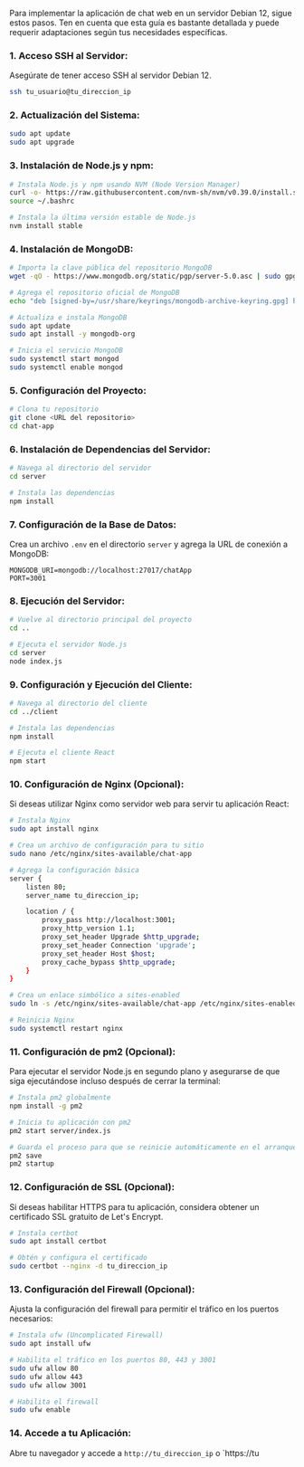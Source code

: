 Para implementar la aplicación de chat web en un servidor Debian 12, sigue estos pasos. Ten en cuenta que esta guía es bastante detallada y puede requerir adaptaciones según tus necesidades específicas.

### 1. Acceso SSH al Servidor:

Asegúrate de tener acceso SSH al servidor Debian 12.

```bash
ssh tu_usuario@tu_direccion_ip
```

### 2. Actualización del Sistema:

```bash
sudo apt update
sudo apt upgrade
```

### 3. Instalación de Node.js y npm:

```bash
# Instala Node.js y npm usando NVM (Node Version Manager)
curl -o- https://raw.githubusercontent.com/nvm-sh/nvm/v0.39.0/install.sh | bash
source ~/.bashrc

# Instala la última versión estable de Node.js
nvm install stable
```

### 4. Instalación de MongoDB:

```bash
# Importa la clave pública del repositorio MongoDB
wget -qO - https://www.mongodb.org/static/pgp/server-5.0.asc | sudo gpg --dearmor -o /usr/share/keyrings/mongodb-archive-keyring.gpg

# Agrega el repositorio oficial de MongoDB
echo "deb [signed-by=/usr/share/keyrings/mongodb-archive-keyring.gpg] https://repo.mongodb.org/apt/debian bullseye/mongodb-org/5.0 main" | sudo tee /etc/apt/sources.list.d/mongodb.list

# Actualiza e instala MongoDB
sudo apt update
sudo apt install -y mongodb-org

# Inicia el servicio MongoDB
sudo systemctl start mongod
sudo systemctl enable mongod
```

### 5. Configuración del Proyecto:

```bash
# Clona tu repositorio
git clone <URL del repositorio>
cd chat-app
```

### 6. Instalación de Dependencias del Servidor:

```bash
# Navega al directorio del servidor
cd server

# Instala las dependencias
npm install
```

### 7. Configuración de la Base de Datos:

Crea un archivo `.env` en el directorio `server` y agrega la URL de conexión a MongoDB:

```plaintext
MONGODB_URI=mongodb://localhost:27017/chatApp
PORT=3001
```

### 8. Ejecución del Servidor:

```bash
# Vuelve al directorio principal del proyecto
cd ..

# Ejecuta el servidor Node.js
cd server
node index.js
```

### 9. Configuración y Ejecución del Cliente:

```bash
# Navega al directorio del cliente
cd ../client

# Instala las dependencias
npm install

# Ejecuta el cliente React
npm start
```

### 10. Configuración de Nginx (Opcional):

Si deseas utilizar Nginx como servidor web para servir tu aplicación React:

```bash
# Instala Nginx
sudo apt install nginx

# Crea un archivo de configuración para tu sitio
sudo nano /etc/nginx/sites-available/chat-app

# Agrega la configuración básica
server {
    listen 80;
    server_name tu_direccion_ip;

    location / {
        proxy_pass http://localhost:3001;
        proxy_http_version 1.1;
        proxy_set_header Upgrade $http_upgrade;
        proxy_set_header Connection 'upgrade';
        proxy_set_header Host $host;
        proxy_cache_bypass $http_upgrade;
    }
}

# Crea un enlace simbólico a sites-enabled
sudo ln -s /etc/nginx/sites-available/chat-app /etc/nginx/sites-enabled

# Reinicia Nginx
sudo systemctl restart nginx
```

### 11. Configuración de pm2 (Opcional):

Para ejecutar el servidor Node.js en segundo plano y asegurarse de que siga ejecutándose incluso después de cerrar la terminal:

```bash
# Instala pm2 globalmente
npm install -g pm2

# Inicia tu aplicación con pm2
pm2 start server/index.js

# Guarda el proceso para que se reinicie automáticamente en el arranque
pm2 save
pm2 startup
```

### 12. Configuración de SSL (Opcional):

Si deseas habilitar HTTPS para tu aplicación, considera obtener un certificado SSL gratuito de Let's Encrypt.

```bash
# Instala certbot
sudo apt install certbot

# Obtén y configura el certificado
sudo certbot --nginx -d tu_direccion_ip
```

### 13. Configuración del Firewall (Opcional):

Ajusta la configuración del firewall para permitir el tráfico en los puertos necesarios:

```bash
# Instala ufw (Uncomplicated Firewall)
sudo apt install ufw

# Habilita el tráfico en los puertos 80, 443 y 3001
sudo ufw allow 80
sudo ufw allow 443
sudo ufw allow 3001

# Habilita el firewall
sudo ufw enable
```

### 14. Accede a tu Aplicación:

Abre tu navegador y accede a `http://tu_direccion_ip` o `https://tu